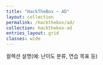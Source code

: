 ```yaml
---
title: "HackTheBox — AD"
layout: collection
permalink: /hackthebox/ad/
collection: hackthebox-ad
entries_layout: grid
classes: wide
---
```


컬렉션 설명(예: 난이도 분류, 연습 목표 등)
